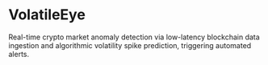# VolatileEye
Real-time crypto market anomaly detection via low-latency blockchain data ingestion and algorithmic volatility spike prediction, triggering automated alerts.
